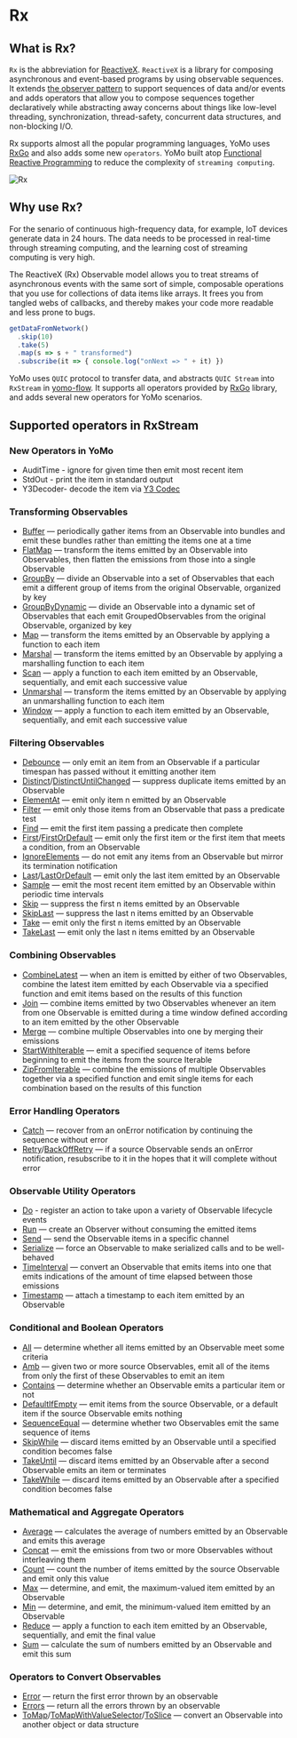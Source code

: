 # Rx

## What is Rx?

`Rx` is the abbreviation for [ReactiveX](http://reactivex.io/). `ReactiveX` is a library for composing asynchronous and event-based programs by using observable sequences. It extends [the observer pattern](http://en.wikipedia.org/wiki/Observer_pattern) to support sequences of data and/or events and adds operators that allow you to compose sequences together declaratively while abstracting away concerns about things like low-level threading, synchronization, thread-safety, concurrent data structures, and non-blocking I/O.

Rx supports almost all the popular programming languages, YoMo uses [RxGo](https://github.com/ReactiveX/RxGo) and also adds some new `operators`. YoMo built atop [Functional Reactive Programming](https://en.wikipedia.org/wiki/Functional_reactive_programming) to reduce the complexity of `streaming computing`.

![Rx](/flow/rx.png)

## Why use Rx?

For the senario of continuous high-frequency data, for example, IoT devices generate data in 24 hours. The data needs to be processed in real-time through streaming computing, and the learning cost of streaming computing is very high.

The ReactiveX (Rx) Observable model allows you to treat streams of asynchronous events with the same sort of simple, composable operations that you use for collections of data items like arrays. It frees you from tangled webs of callbacks, and thereby makes your code more readable and less prone to bugs.

```js
getDataFromNetwork()
  .skip(10)
  .take(5)
  .map(s => s + " transformed")
  .subscribe(it => { console.log("onNext => " + it) })
```

YoMo uses `QUIC` protocol to transfer data, and abstracts `QUIC Stream` into `RxStream` in [yomo-flow](/flow). It supports all operators provided by [RxGo](https://github.com/ReactiveX/RxGo) library, and adds several new operators for YoMo scenarios.

## Supported operators in RxStream

### New Operators in YoMo

* AuditTime - ignore for given time then emit most recent item
* StdOut - print the item in standard output
* Y3Decoder- decode the item via [Y3 Codec](https://github.com/yomorun/y3-codec-golang)

### Transforming Observables

* [Buffer](https://github.com/ReactiveX/RxGo/blob/master/doc/buffer.md) — periodically gather items from an Observable into bundles and emit these bundles rather than emitting the items one at a time
* [FlatMap](https://github.com/ReactiveX/RxGo/blob/master/doc/flatmap.md) — transform the items emitted by an Observable into Observables, then flatten the emissions from those into a single Observable
* [GroupBy](https://github.com/ReactiveX/RxGo/blob/master/doc/groupby.md) — divide an Observable into a set of Observables that each emit a different group of items from the original Observable, organized by key
* [GroupByDynamic](https://github.com/ReactiveX/RxGo/blob/master/doc/groupbydynamic.md) — divide an Observable into a dynamic set of Observables that each emit GroupedObservables from the original Observable, organized by key
* [Map](https://github.com/ReactiveX/RxGo/blob/master/doc/map.md) — transform the items emitted by an Observable by applying a function to each item
* [Marshal](https://github.com/ReactiveX/RxGo/blob/master/doc/marshal.md) — transform the items emitted by an Observable by applying a marshalling function to each item
* [Scan](https://github.com/ReactiveX/RxGo/blob/master/doc/scan.md) — apply a function to each item emitted by an Observable, sequentially, and emit each successive value
* [Unmarshal](https://github.com/ReactiveX/RxGo/blob/master/doc/unmarshal.md) — transform the items emitted by an Observable by applying an unmarshalling function to each item
* [Window](https://github.com/ReactiveX/RxGo/blob/master/doc/window.md) — apply a function to each item emitted by an Observable, sequentially, and emit each successive value

### Filtering Observables

* [Debounce](https://github.com/ReactiveX/RxGo/blob/master/doc/debounce.md) — only emit an item from an Observable if a particular timespan has passed without it emitting another item
* [Distinct](https://github.com/ReactiveX/RxGo/blob/master/doc/distinct.md)/[DistinctUntilChanged](https://github.com/ReactiveX/RxGo/blob/master/doc/distinctuntilchanged.md) — suppress duplicate items emitted by an Observable
* [ElementAt](https://github.com/ReactiveX/RxGo/blob/master/doc/elementat.md) — emit only item n emitted by an Observable
* [Filter](https://github.com/ReactiveX/RxGo/blob/master/doc/filter.md) — emit only those items from an Observable that pass a predicate test
* [Find](https://github.com/ReactiveX/RxGo/blob/master/doc/find.md) — emit the first item passing a predicate then complete
* [First](https://github.com/ReactiveX/RxGo/blob/master/doc/first.md)/[FirstOrDefault](https://github.com/ReactiveX/RxGo/blob/master/doc/firstordefault.md) — emit only the first item or the first item that meets a condition, from an Observable
* [IgnoreElements](https://github.com/ReactiveX/RxGo/blob/master/doc/ignoreelements.md) — do not emit any items from an Observable but mirror its termination notification
* [Last](https://github.com/ReactiveX/RxGo/blob/master/doc/last.md)/[LastOrDefault](https://github.com/ReactiveX/RxGo/blob/master/doc/lastordefault.md) — emit only the last item emitted by an Observable
* [Sample](https://github.com/ReactiveX/RxGo/blob/master/doc/sample.md) — emit the most recent item emitted by an Observable within periodic time intervals
* [Skip](https://github.com/ReactiveX/RxGo/blob/master/doc/skip.md) — suppress the first n items emitted by an Observable
* [SkipLast](https://github.com/ReactiveX/RxGo/blob/master/doc/skiplast.md) — suppress the last n items emitted by an Observable
* [Take](https://github.com/ReactiveX/RxGo/blob/master/doc/take.md) — emit only the first n items emitted by an Observable
* [TakeLast](https://github.com/ReactiveX/RxGo/blob/master/doc/takelast.md) — emit only the last n items emitted by an Observable

### Combining Observables

* [CombineLatest](https://github.com/ReactiveX/RxGo/blob/master/doc/combinelatest.md) — when an item is emitted by either of two Observables, combine the latest item emitted by each Observable via a specified function and emit items based on the results of this function
* [Join](https://github.com/ReactiveX/RxGo/blob/master/doc/join.md) — combine items emitted by two Observables whenever an item from one Observable is emitted during a time window defined according to an item emitted by the other Observable
* [Merge](https://github.com/ReactiveX/RxGo/blob/master/doc/merge.md) — combine multiple Observables into one by merging their emissions
* [StartWithIterable](https://github.com/ReactiveX/RxGo/blob/master/doc/startwithiterable.md) — emit a specified sequence of items before beginning to emit the items from the source Iterable
* [ZipFromIterable](https://github.com/ReactiveX/RxGo/blob/master/doc/zipfromiterable.md) — combine the emissions of multiple Observables together via a specified function and emit single items for each combination based on the results of this function

### Error Handling Operators

* [Catch](https://github.com/ReactiveX/RxGo/blob/master/doc/catch.md) — recover from an onError notification by continuing the sequence without error
* [Retry](https://github.com/ReactiveX/RxGo/blob/master/doc/retry.md)/[BackOffRetry](https://github.com/ReactiveX/RxGo/blob/master/doc/backoffretry.md) — if a source Observable sends an onError notification, resubscribe to it in the hopes that it will complete without error

### Observable Utility Operators

* [Do](https://github.com/ReactiveX/RxGo/blob/master/doc/do.md) - register an action to take upon a variety of Observable lifecycle events
* [Run](https://github.com/ReactiveX/RxGo/blob/master/doc/run.md) — create an Observer without consuming the emitted items
* [Send](https://github.com/ReactiveX/RxGo/blob/master/doc/send.md) — send the Observable items in a specific channel
* [Serialize](https://github.com/ReactiveX/RxGo/blob/master/doc/serialize.md) — force an Observable to make serialized calls and to be well-behaved
* [TimeInterval](https://github.com/ReactiveX/RxGo/blob/master/doc/timeinterval.md) — convert an Observable that emits items into one that emits indications of the amount of time elapsed between those emissions
* [Timestamp](https://github.com/ReactiveX/RxGo/blob/master/doc/timestamp.md) — attach a timestamp to each item emitted by an Observable

### Conditional and Boolean Operators

* [All](https://github.com/ReactiveX/RxGo/blob/master/doc/all.md) — determine whether all items emitted by an Observable meet some criteria
* [Amb](https://github.com/ReactiveX/RxGo/blob/master/doc/amb.md) — given two or more source Observables, emit all of the items from only the first of these Observables to emit an item
* [Contains](https://github.com/ReactiveX/RxGo/blob/master/doc/contains.md) — determine whether an Observable emits a particular item or not
* [DefaultIfEmpty](https://github.com/ReactiveX/RxGo/blob/master/doc/defaultifempty.md) — emit items from the source Observable, or a default item if the source Observable emits nothing
* [SequenceEqual](https://github.com/ReactiveX/RxGo/blob/master/doc/sequenceequal.md) — determine whether two Observables emit the same sequence of items
* [SkipWhile](https://github.com/ReactiveX/RxGo/blob/master/doc/skipwhile.md) — discard items emitted by an Observable until a specified condition becomes false
* [TakeUntil](https://github.com/ReactiveX/RxGo/blob/master/doc/takeuntil.md) — discard items emitted by an Observable after a second Observable emits an item or terminates
* [TakeWhile](https://github.com/ReactiveX/RxGo/blob/master/doc/takewhile.md) — discard items emitted by an Observable after a specified condition becomes false

### Mathematical and Aggregate Operators

* [Average](https://github.com/ReactiveX/RxGo/blob/master/doc/average.md) — calculates the average of numbers emitted by an Observable and emits this average
* [Concat](https://github.com/ReactiveX/RxGo/blob/master/doc/concat.md) — emit the emissions from two or more Observables without interleaving them
* [Count](https://github.com/ReactiveX/RxGo/blob/master/doc/count.md) — count the number of items emitted by the source Observable and emit only this value
* [Max](https://github.com/ReactiveX/RxGo/blob/master/doc/max.md) — determine, and emit, the maximum-valued item emitted by an Observable
* [Min](https://github.com/ReactiveX/RxGo/blob/master/doc/min.md) — determine, and emit, the minimum-valued item emitted by an Observable
* [Reduce](https://github.com/ReactiveX/RxGo/blob/master/doc/reduce.md) — apply a function to each item emitted by an Observable, sequentially, and emit the final value
* [Sum](https://github.com/ReactiveX/RxGo/blob/master/doc/sum.md) — calculate the sum of numbers emitted by an Observable and emit this sum

### Operators to Convert Observables

* [Error](https://github.com/ReactiveX/RxGo/blob/master/doc/error.md) — return the first error thrown by an observable
* [Errors](https://github.com/ReactiveX/RxGo/blob/master/doc/errors.md) — return all the errors thrown by an observable
* [ToMap](https://github.com/ReactiveX/RxGo/blob/master/doc/tomap.md)/[ToMapWithValueSelector](https://github.com/ReactiveX/RxGo/blob/master/doc/tomapwithvalueselector.md)/[ToSlice](https://github.com/ReactiveX/RxGo/blob/master/doc/toslice.md) — convert an Observable into another object or data structure
